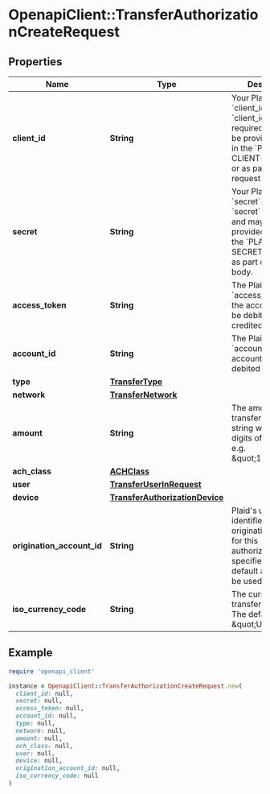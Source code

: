 # OpenapiClient::TransferAuthorizationCreateRequest

## Properties

| Name | Type | Description | Notes |
| ---- | ---- | ----------- | ----- |
| **client_id** | **String** | Your Plaid API &#x60;client_id&#x60;. The &#x60;client_id&#x60; is required and may be provided either in the &#x60;PLAID-CLIENT-ID&#x60; header or as part of a request body. | [optional] |
| **secret** | **String** | Your Plaid API &#x60;secret&#x60;. The &#x60;secret&#x60; is required and may be provided either in the &#x60;PLAID-SECRET&#x60; header or as part of a request body. | [optional] |
| **access_token** | **String** | The Plaid &#x60;access_token&#x60; for the account that will be debited or credited. |  |
| **account_id** | **String** | The Plaid &#x60;account_id&#x60; for the account that will be debited or credited. |  |
| **type** | [**TransferType**](TransferType.md) |  |  |
| **network** | [**TransferNetwork**](TransferNetwork.md) |  |  |
| **amount** | **String** | The amount of the transfer (decimal string with two digits of precision e.g. \&quot;10.00\&quot;). |  |
| **ach_class** | [**ACHClass**](ACHClass.md) |  |  |
| **user** | [**TransferUserInRequest**](TransferUserInRequest.md) |  |  |
| **device** | [**TransferAuthorizationDevice**](TransferAuthorizationDevice.md) |  | [optional] |
| **origination_account_id** | **String** | Plaid&#39;s unique identifier for the origination account for this authorization. If not specified, the default account will be used. | [optional] |
| **iso_currency_code** | **String** | The currency of the transfer amount. The default value is \&quot;USD\&quot;. | [optional] |

## Example

```ruby
require 'openapi_client'

instance = OpenapiClient::TransferAuthorizationCreateRequest.new(
  client_id: null,
  secret: null,
  access_token: null,
  account_id: null,
  type: null,
  network: null,
  amount: null,
  ach_class: null,
  user: null,
  device: null,
  origination_account_id: null,
  iso_currency_code: null
)
```

